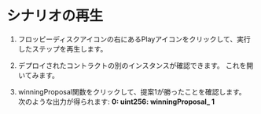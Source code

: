 # シナリオの再生

1. フロッピーディスクアイコンの右にあるPlayアイコンをクリックして、実行したステップを再生します。

2. デプロイされたコントラクトの別のインスタンスが確認できます。 これを開いてみます。

3. winningProposal関数をクリックして、提案1が勝ったことを確認します。
  次のような出力が得られます: **0: uint256: winningProposal_ 1**
